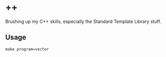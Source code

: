
# ++

Brushing up my C++ skills, especially the Standard Template Library stuff.

## Usage

`make program=vector`

